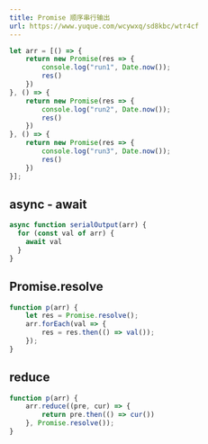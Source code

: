 ```yaml
---
title: Promise 顺序串行输出
url: https://www.yuque.com/wcywxq/sd8kbc/wtr4cf
---
```


```javascript
let arr = [() => {
    return new Promise(res => {
        console.log("run1", Date.now());
        res()
    })
}, () => {
    return new Promise(res => {
        console.log("run2", Date.now());
        res()
    })
}, () => {
    return new Promise(res => {
        console.log("run3", Date.now());
        res()
    })
}];
```

<a name="fMTro"></a>

## async - await

```javascript
async function serialOutput(arr) {
  for (const val of arr) {
    await val
  }
}
```

<a name="fMru2"></a>

## Promise.resolve

```javascript
function p(arr) {
    let res = Promise.resolve();
    arr.forEach(val => {
        res = res.then(() => val());
    });
}
```

<a name="sTqmJ"></a>

## reduce

```javascript
function p(arr) {
    arr.reduce((pre, cur) => {
        return pre.then(() => cur())
    }, Promise.resolve());
}
```

